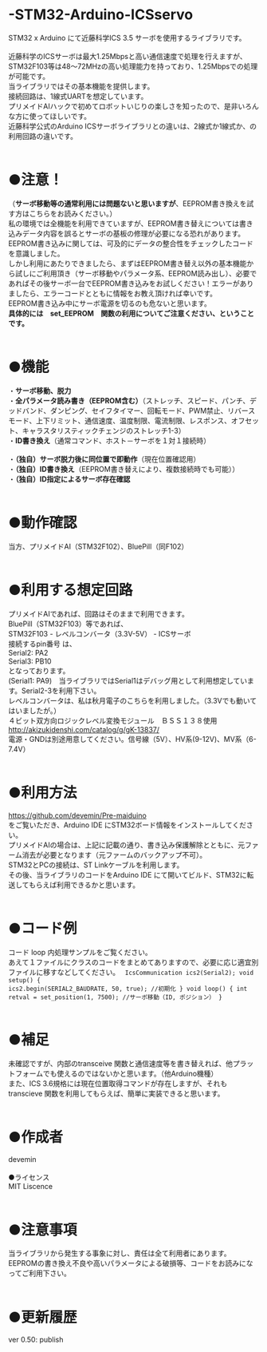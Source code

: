 # -STM32-Arduino-ICSservo
STM32 x Arduino にて近藤科学ICS 3.5 サーボを使用するライブラリです。
<br>
<br>近藤科学のICSサーボは最大1.25Mbpsと高い通信速度で処理を行えますが、STM32F103等は48～72MHzの高い処理能力を持っており、1.25Mbpsでの処理が可能です。
<br>当ライブラリではその基本機能を提供します。
<br>接続回路は、1線式UARTを想定しています。
<br>プリメイドAIハックで初めてロボットいじりの楽しさを知ったので、是非いろんな方に使ってほしいです。
<br>近藤科学公式のArduino ICSサーボライブラリとの違いは、2線式か1線式か、の利用回路の違いです。
<br>
<br>
# ●注意！
（<b>サーボ移動等の通常利用には問題ないと思いますが</b>、EEPROM書き換えを試す方はこちらをお読みください。）
<br>私の環境では全機能を利用できていますが、EEPROM書き替えについては書き込みデータ内容を誤るとサーボの基板の修理が必要になる恐れがあります。
<br>EEPROM書き込みに関しては、可及的にデータの整合性をチェックしたコードを意識しました。
<br>しかし利用にあたりできましたら、まずはEEPROM書き替え以外の基本機能から試しにご利用頂き（サーボ移動やパラメータ系、EEPROM読み出し）、必要であればその後サーボ一台でEEPROM書き込みをお試しください！エラーがありましたら、エラーコードとともに情報をお教え頂ければ幸いです。
<br>EEPROM書き込み中にサーボ電源を切るのも危ないと思います。
<br><b>具体的には　set_EEPROM　関数の利用についてご注意ください、ということです。</b>
<br>
<br>
# ●機能
・<b>サーボ移動、脱力</b>
<br>・<b>全パラメータ読み書き（EEPROM含む）</b>（ストレッチ、スピード、パンチ、デッドバンド、ダンピング、セイフタイマー、回転モード、PWM禁止、リバースモード、上下リミット、通信速度、温度制限、電流制限、レスポンス、オフセット、キャラスタリスティックチェンジのストレッチ1-3）</b>
<br>・<b>ID書き換え</b>（通常コマンド、ホスト－サーボを１対１接続時）
<br>
<br>・<b>（独自）サーボ脱力後に同位置で即動作</b>（現在位置確認用）
<br>・<b>（独自）ID書き換え</b>（EEPROM書き替えにより、複数接続時でも可能））
<br>・<b>（独自）ID指定によるサーボ存在確認</b>
<br>
<br>
# ●動作確認
当方、プリメイドAI（STM32F102）、BluePill（同F102）
<br>
<br>
# ●利用する想定回路
プリメイドAIであれば、回路はそのままで利用できます。
<br>BluePill（STM32F103）等であれば、
<br>STM32F103 - レベルコンバータ（3.3V-5V） - ICSサーボ
<br>接続するpin番号 は、
<br>Serial2: PA2
<br>Serial3: PB10
<br>となっております。
<br>(Serial1: PA9)　当ライブラリではSerial1はデバッグ用として利用想定しています。Serial2-3を利用下さい。
<br>レベルコンバータは、私は秋月電子のこちらを利用しました。（3.3Vでも動いてはいましたが。）
<br>４ビット双方向ロジックレベル変換モジュール　ＢＳＳ１３８使用
<br>http://akizukidenshi.com/catalog/g/gK-13837/
<br>電源・GNDは別途用意してください。信号線（5V）、HV系(9-12V)、MV系（6-7.4V）
<br>
<br>
# ●利用方法
https://github.com/devemin/Pre-maiduino
<br>をご覧いただき、Arduino IDE にSTM32ボード情報をインストールしてください。
<br>プリメイドAIの場合は、上記に記載の通り、書き込み保護解除とともに、元ファーム消去が必要となります（元ファームのバックアップ不可）。
<br>STM32とPCの接続は、ST Linkケーブルを利用します。
<br>その後、当ライブラリのコードをArduino IDE にて開いてビルド、STM32に転送してもらえば利用できるかと思います。
<br>
<br>
# ●コード例
コード loop 内処理サンプルをご覧ください。
<br>あえて１ファイルにクラスのコードをまとめてありますので、必要に応じ適宜別ファイルに移すなどしてください。
<code>
IcsCommunication ics2(Serial2);
void setup() {
  ics2.begin(SERIAL2_BAUDRATE, 50, true);   //初期化
}
void loop() {
    int retval = set_position(1, 7500);     //サーボ移動（ID, ポジション）
} 
</code>
<br>
<br>
# ●補足
未確認ですが、内部のtransceive 関数と通信速度等を書き替えれば、他プラットフォームでも使えるのではないかと思います。（他Arduino機種）
<br>また、ICS 3.6規格には現在位置取得コマンドが存在しますが、それもtranscieve 関数を利用してもらえば、簡単に実装できると思います。
<br>
<br>
# ●作成者
devemin
<br>
<br>●ライセンス
<br>MIT Liscence
<br>
<br>
# ●注意事項
当ライブラリから発生する事象に対し、責任は全て利用者にあります。
<br>EEPROMの書き換え不良や高いパラメータによる破損等、コードをお読みになってご利用下さい。
<br>
<br>
# ●更新履歴
ver 0.50:  publish
<br>
